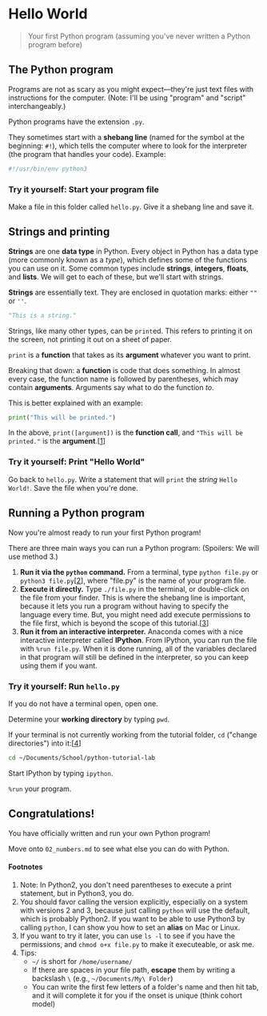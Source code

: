 # Hello World

> Your first Python program (assuming you've never written a Python program before)

## The Python program

Programs are not as scary as you might expect—they're just text files with instructions for the computer. (Note: I'll be using "program" and "script" interchangeably.)

Python programs have the extension `.py`.

They sometimes start with a **shebang line** (named for the symbol at the beginning: `#!`), which tells the computer where to look for the interpreter (the program that handles your code). Example:

```sh
#!/usr/bin/env python3
```

### Try it yourself: Start your program file

Make a file in this folder called `hello.py`. Give it a shebang line and save it.

## Strings and printing

**Strings** are one **data type** in Python. Every object in Python has a data type (more commonly known as a *type*), which defines some of the functions you can use on it. Some common types include **strings**, **integers**, **floats**, and **lists**. We will get to each of these, but we'll start with strings.

**Strings** are essentially text. They are enclosed in quotation marks: either `""` or `''`.

```python
"This is a string."
```

Strings, like many other types, can be `print`ed. This refers to printing it on the screen, not printing it out on a sheet of paper.

`print` is a **function** that takes as its **argument** whatever you want to print.

Breaking that down: a **function** is code that does something. In almost every case, the function name is followed by parentheses, which may contain **arguments**. Arguments say what to do the function *to*.

This is better explained with an example:

```python
print("This will be printed.")
```

In the above, `print([argument])` is the **function call**, and `"This will be printed."` is the **argument**.[[1](#footnotes)]

### Try it yourself: Print "Hello World"

Go back to `hello.py`. Write a statement that will `print` the *string* `Hello World!`. Save the file when you're done.

## Running a Python program

Now you're almost ready to run your first Python program!

There are three main ways you can run a Python program: (Spoilers: We will use method 3.)

1. **Run it via the `python` command.** From a terminal, type `python file.py` or `python3 file.py`[[2](#footnoes)], where "file.py" is the name of your program file.
2. **Execute it directly.** Type `./file.py` in the terminal, or double-click on the file from your finder. This is where the shebang line is important, because it lets you run a program without having to specify the language every time. But, you might need add execute permissions to the file first, which is beyond the scope of this tutorial.[[3](#footnotes)]
3. **Run it from an interactive interpreter.** Anaconda comes with a nice interactive interpreter called **IPython**. From IPython, you can run the file with `%run file.py`. When it is done running, all of the variables declared in that program will still be defined in the interpreter, so you can keep using them if you want.

### Try it yourself: Run `hello.py`

If you do not have a terminal open, open one.

Determine your **working directory** by typing `pwd`.

If your terminal is not currently working from the tutorial folder, `cd` ("change directories") into it:[[4](#footnotes)]

```sh
cd ~/Documents/School/python-tutorial-lab
```

Start IPython by typing `ipython`.

`%run` your program.

## Congratulations!

You have officially written and run your own Python program!

Move onto `02_numbers.md` to see what else you can do with Python.


#### Footnotes

1. Note: In Python2, you don't need parentheses to execute a print statement, but in Python3, you do.
2. You should favor calling the version explicitly, especially on a system with versions 2 and 3, because just calling `python` will use the default, which is probably Python2. If you want to be able to use Python3 by calling `python`, I can show you how to set an **alias** on Mac or Linux.
3. If you want to try it later, you can use `ls -l` to see if you have the permissions, and `chmod o+x file.py` to make it executeable, or ask me.
4. Tips:
    * `~/` is short for `/home/username/`
    * If there are spaces in your file path, **escape** them by writing a backslash `\` (e.g., `~/Documents/My\ Folder`)
    * You can write the first few letters of a folder's name and then hit tab, and it will complete it for you if the onset is unique (think cohort model)
